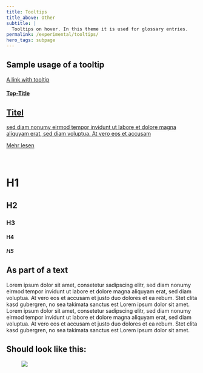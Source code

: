```yaml
---
title: Tooltips
title_above: Other
subtitle: |
  Tooltips on hover. In this theme it is used for glossary entries.
permalink: /experimental/tooltips/
hero_tags: subpage
---
```


## Sample usage of a tooltip

<a href="{{ entry.url | relative_url }}" class="tooltip-link">
    A link with tooltip
    <div class="tooltip-popup">
    <h4 class="overtitle"> Top-Title </h4>
    <h2> Titel </h2>
        <p>sed diam nonumy eirmod tempor invidunt ut labore et dolore magna aliquyam erat, sed diam voluptua. At vero eos et accusam</p>
        <div class="button float_right is-rounded has-text-centert is-dark {% if item.link == page.url %}is-active{% endif %}">
          <span>Mehr lesen</span>
          <span class="icon is-small">
          <i class="fas fa-chevron-right fa-xs"></i>
          </span>
        </div> 
    </div>
</a>
<br>
<br>

<h1>H1</h1>
<h2>H2</h2>
<h3>H3</h3>
<h4>H4</h4>
<h5>H5</h5>

## As part of a text

Lorem ipsum dolor sit amet, consetetur sadipscing elitr, sed diam nonumy eirmod tempor invidunt ut labore et dolore magna aliquyam erat, sed diam voluptua. At vero eos et accusam et justo duo dolores et ea rebum. Stet clita kasd gubergren, no sea takimata sanctus est Lorem ipsum dolor sit amet. Lorem ipsum dolor sit amet, consetetur sadipscing elitr, sed diam nonumy eirmod tempor invidunt ut labore et dolore magna aliquyam erat, sed diam voluptua. At vero eos et accusam et justo duo dolores et ea rebum. Stet clita kasd gubergren, no sea takimata sanctus est Lorem ipsum dolor sit amet.

## Should look like this:

<figure class="image">
  <img src="{{baseurl}}/assets/templates/tooltip.png">
</figure>
